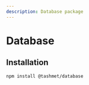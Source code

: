 ```yaml
---
description: Database package
---
```


# Database

## Installation

```text
npm install @tashmet/database
```


